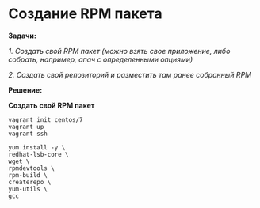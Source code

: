 # Создание RPM пакета

**Задачи:**

  *1. Создать свой RPM пакет (можно взять свое приложение, либо собрать, например,
апач с определенными опциями)*
  
  *2. Создать свой репозиторий и разместить там ранее собранный RPM*
   
**Решение:**

**Создать свой RPM пакет**

```
vagrant init centos/7
vagrant up
vagrant ssh
```

```
yum install -y \
redhat-lsb-core \
wget \
rpmdevtools \
rpm-build \
createrepo \
yum-utils \
gcc
```































